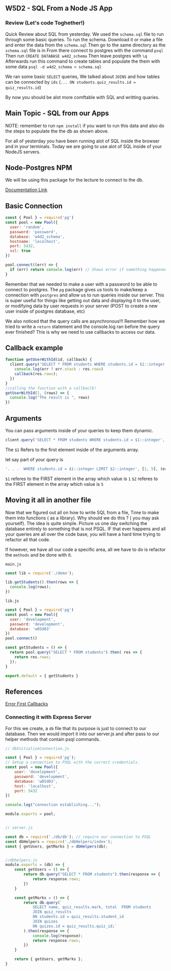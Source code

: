 ## W5D2 - SQL From a Node JS App

### Review (Let's code Toghether!)

Quick Review about SQL from yesterday. We used the `schema.sql` file to run through some basic queries.
To run the schema.
Download it or make a file and enter the data from the `schema.sql`
Then go to the same directory as the `schema.sql` file is in
From there connect to postgres with the command
`psql`
Then run
`CREATE DATABASE w4d2_schema`
Then leave postgres with
`\q`
Afterwards run this command to create tables and populate the them with some data
`psql -d w4d2_schema < schema.sql`

We ran some basic `SELECT` queries,
We talked about `JOINS` and how tables can be connected by `ids` (`... ON students.quiz_results.id = quiz_results.id`)

By now you should be alot more comftable with SQL and writting quaries.

## Main Topic - SQL from our Apps

NOTE: remember to run `npm install` if you want to run this data and also do the steps to populate the the db as shown above.

For all of yesterday you have been running alot of SQL inside the browser and in your terminals. Today we are going to use alot of SQL inside of your NodeJS servers.

## Node-Postgres NPM

We will be using this package for the lecture to connect to the db.

[Documentation Link](https://node-postgres.com/)


## Basic Connection
```js
const { Pool } = require('pg')
const pool = new Pool({
  user: 'random',
  password: 'password',
  database: 'w4d2_schema',
  hostname: 'localhost',
  port: 5432,
  ssl: true
})

pool.connect((err) => {
  if (err) return console.log(err) // Shows error if something happened
}
```

Remember that we needed to make a user with a password to be able to connect to postgres.
The `pg` package gives us tools to make/keep a connection with `postgres` and allow us to run queries inside our server.
This is super useful for things like getting out data and displaying it to the user, or modifying data by user requests in your server (POST to create a new user inside of postgres database, etc)

We also noticed that the query calls are asynchronous!!! Remember how we tried to write a `return` statement and the console.log ran before the query ever finished? This is why we need to use callbacks to access our data.

## Callback example

```js
function getUserWithId(id, callback) {
  client.query('SELECT * FROM students WHERE students.id = $1::integer', [id], (err, res) => {
    console.log(err ? err.stack : res.rows)
    callback(res.rows);
  })
}
//calling the function with a callbaclk!
getUserWithId(1, (rows) => {
  console.log("The result is ", rows)
})
```

## Arguments
You can pass arguments inside of your queries to keep them dynamic.
```js
client.query('SELECT * FROM students WHERE students.id = $1::integer', [id], (err, res) => {
```
The `$1` Refers to the first element inside of the arguments array.

let say part of your query is

```js
'. . .  WHERE students.id = $1::integer LIMIT $2::integer', [1, 5], (err, res) => {
````

`$1` referes to the FIRST element in the array which value is `1`
`$2` referes to the FIRST element in the array which value is `5`


## Moving it all in another file

Now that we figured out all on how to write SQL from a file, Time to make them into functions ( as a library). Why should we do this ? ( you may ask yourself). The idea is quite simple. Picture us one day switching the database entirely to something that is not PSQL. IF that ever happens and all your queries are all over the code base, you will have a hard time trying to refactor all that code.

If however, we have all our code a specific area, all we have to do is refactor the `methods` and be done with it.

`main.js`

```js
const lib = require('./demo');

lib.getStudents().then(rows => {
  console.log(rows);
})
```

`lib.js`

```js
const { Pool } = require('pg')
const pool = new Pool({
  user: 'development',
  password: 'development',
  database: 'w05d03'
})
pool.connect()

const getStudents = () => {
  return pool.query("SELECT * FROM students").then( res => {
    return res.rows;
  });
}

export.default = { getStudents }
```

## References

[Error First Callbacks](http://fredkschott.com/post/2014/03/understanding-error-first-callbacks-in-node-js/)


### Connecting it with Express Server

For this we create, a `db` file that its purpose is just to connect to our database. Then we would import it into our server.js and after pass to our helper methods that contain psql commands.

```js
// dbInitializeConnection.js

const { Pool } = require('pg');
// Setup a connection to PSQL with the correct credentials.
const pool = new Pool({
    user: 'development',
    password: 'development',
    database: 'w05d03',
    host: 'localhost',
    port: 5432
})

console.log("connection establishing...");

module.exports = pool;

```

```js

// server.js

const db = require('./db/db'); // require our connection to PSQL
const dbHelpers = require('./dbHelpers/index');
const { getUsers, getMarks } = dbHelpers(db);


```

```js

//dbhelpers.js
module.exports = (db) => {
    const getUsers = () => {
        return db.query("SELECT * FROM students").then(response => {
            return response.rows;
        })
    }

    const getMarks = () => {
        return db.query(`
            SELECT name, quiz_results.mark, total  FROM students
            JOIN quiz_results
            ON students.id = quiz_results.student_id
            JOIN quizes
            ON quizes.id = quiz_results.quiz_id;`
        ).then(response => {
            console.log(response);
            return response.rows;
        })
    }

    return { getUsers, getMarks };
}

```